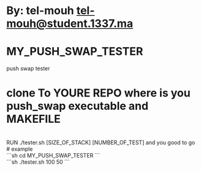 #    By: tel-mouh <tel-mouh@student.1337.ma>  
# MY_PUSH_SWAP_TESTER
push swap tester 
# clone To YOURE REPO where is you push_swap executable and MAKEFILE
<br>
RUN ./tester.sh [SIZE_OF_STACK] [NUMBER_OF_TEST] and you good to go
<br>
# example
<br>
```sh
cd MY_PUSH_SWAP_TESTER
```
<br>
```sh
./tester.sh 100 50 
```
